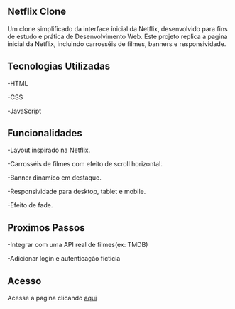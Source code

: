 ## Netflix Clone

Um clone simplificado da interface inicial da Netflix, desenvolvido para fins de estudo e prática de Desenvolvimento Web. Este projeto replica a pagina inicial da Netflix, incluindo carrosséis de filmes, banners e responsividade.

## Tecnologias Utilizadas
-HTML

-CSS

-JavaScript

## Funcionalidades
-Layout inspirado na Netflix.

-Carrosséis de filmes com efeito de scroll horizontal.

-Banner dinamico em destaque.

-Responsividade para desktop, tablet e mobile.

-Efeito de fade.

## Proximos Passos
-Integrar com uma API real de filmes(ex: TMDB)

-Adicionar login e autenticação ficticia

## Acesso
Acesse a pagina clicando [aqui](https://luizhenrique1304.github.io/Clone-Netflix/)

